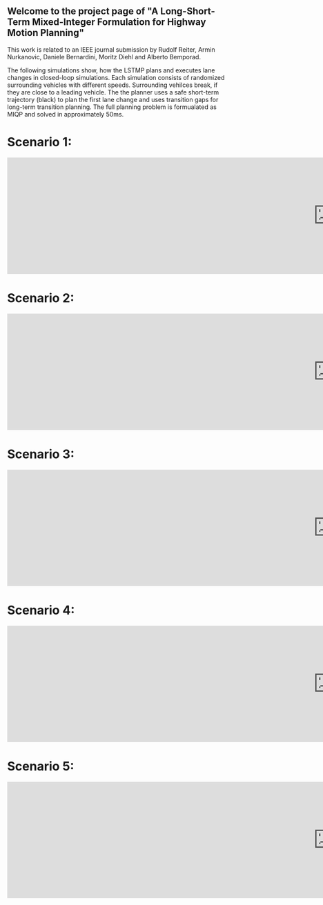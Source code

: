 ## Welcome to the project page of "A Long-Short-Term Mixed-Integer Formulation for Highway Motion Planning"

This work is related to an IEEE journal submission by Rudolf Reiter, Armin Nurkanovic, Daniele Bernardini, Moritz Diehl and Alberto Bemporad.

The following simulations show, how the LSTMP plans and executes lane changes in closed-loop simulations. Each simulation consists of randomized surrounding vehicles with different speeds. Surrounding vehilces break, if they are close to a leading vehicle. The the planner uses a safe short-term trajectory (black) to plan the first lane change and uses transition gaps for long-term transition planning. The full planning problem is formualated as MIQP and solved in approximately 50ms.

# Scenario 1:
<iframe width="1500" height="270" src="https://www.youtube.com/embed/CeCAHv8LY2E?si=3FVuynT9DnRx3wyU" title="YouTube video player" frameborder="0" allow="accelerometer; autoplay; clipboard-write; encrypted-media; gyroscope; picture-in-picture; web-share" allowfullscreen></iframe>

# Scenario 2:
<iframe width="1500" height="270" src="https://www.youtube.com/embed/rL9aWUz8dto?si=XqN-GEPjazRQgdJo" title="YouTube video player" frameborder="0" allow="accelerometer; autoplay; clipboard-write; encrypted-media; gyroscope; picture-in-picture; web-share" allowfullscreen></iframe>

# Scenario 3:
<iframe width="1500" height="270" src="https://www.youtube.com/embed/u78Yvs6gh3w?si=ghWEcs1kp42ErfyN" title="YouTube video player" frameborder="0" allow="accelerometer; autoplay; clipboard-write; encrypted-media; gyroscope; picture-in-picture; web-share" allowfullscreen></iframe>

# Scenario 4:
<iframe width="1500" height="270" src="https://www.youtube.com/embed/mjWREgo9kVQ?si=RexueONJ2N22RpGp" title="YouTube video player" frameborder="0" allow="accelerometer; autoplay; clipboard-write; encrypted-media; gyroscope; picture-in-picture; web-share" allowfullscreen></iframe>

# Scenario 5:
<iframe width="1500" height="270"" src="https://www.youtube.com/embed/CeCAHv8LY2E?si=j006iRpZW2CjNleA" title="YouTube video player" frameborder="0" allow="accelerometer; autoplay; clipboard-write; encrypted-media; gyroscope; picture-in-picture; web-share" allowfullscreen></iframe>
